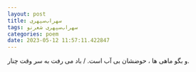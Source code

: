 ```yaml
---
layout: post
title: سهراب‌سپهری
tags: سهراب‌سپهری شعر‌نو
categories: poem
date: 2023-05-12 11:57:11.422847
---
```


و بگو ماهی ها ، حوضشان بی آب است. / باد می رفت به سر وقت چنار.